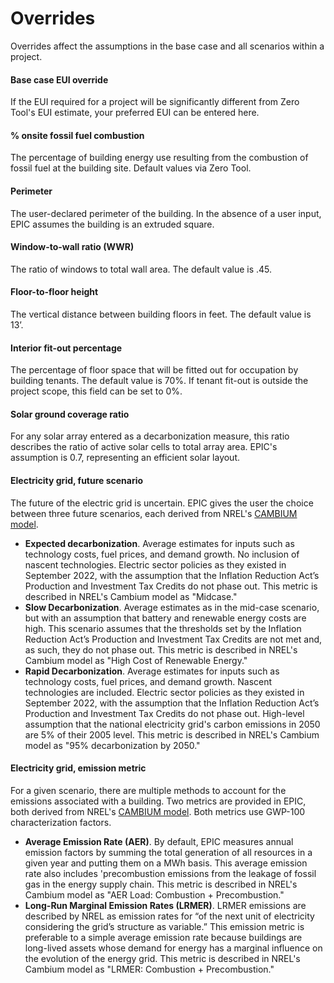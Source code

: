 # Overrides

Overrides affect the assumptions in the base case and all scenarios within a project.

#### **Base case EUI override**

If the EUI required for a project will be significantly different from Zero Tool's EUI estimate, your preferred EUI can be entered here.

#### **% onsite fossil fuel combustion**

The percentage of building energy use resulting from the combustion of fossil fuel at the building site. Default values via Zero Tool.

#### Perimeter

The user-declared perimeter of the building. In the absence of a user input, EPIC assumes the building is an extruded square.

#### Window-to-wall ratio (WWR)

The ratio of windows to total wall area. The default value is .45.

#### Floor-to-floor height

The vertical distance between building floors in feet. The default value is 13’.

#### Interior fit-out percentage

The percentage of floor space that will be fitted out for occupation by building tenants. The default value is 70%. If tenant fit-out is outside the project scope, this field can be set to 0%.

#### Solar ground coverage ratio

For any solar array entered as a decarbonization measure, this ratio describes the ratio of active solar cells to total array area. EPIC's assumption is 0.7, representing an efficient solar layout.

#### Electricity grid, future scenario

The future of the electric grid is uncertain. EPIC gives the user the choice between three future scenarios, each derived from NREL's [CAMBIUM model](https://www.nrel.gov/analysis/cambium.html).

* **Expected decarbonization**. Average estimates for inputs such as technology costs, fuel prices, and demand growth. No inclusion of nascent technologies. Electric sector policies as they existed in September 2022, with the assumption that the Inflation Reduction Act’s Production and Investment Tax Credits do not phase out. This metric is described in NREL's Cambium model as "Midcase."
* **Slow Decarbonization**. Average estimates as in the mid-case scenario, but with an assumption that battery and renewable energy costs are high. This scenario assumes that the thresholds set by the Inflation Reduction Act’s Production and Investment Tax Credits are not met and, as such, they do not phase out. This metric is described in NREL's Cambium model as "High Cost of Renewable Energy."
* **Rapid Decarbonization**. Average estimates for inputs such as technology costs, fuel prices, and demand growth. Nascent technologies are included. Electric sector policies as they existed in September 2022, with the assumption that the Inflation Reduction Act’s Production and Investment Tax Credits do not phase out. High-level assumption that the national electricity grid's carbon emissions in 2050 are 5% of their 2005 level. This metric is described in NREL's Cambium model as "95% decarbonization by 2050."

#### Electricity grid, emission metric

For a given scenario, there are multiple methods to account for the emissions associated with a building. Two metrics are provided in EPIC, both derived from NREL's [CAMBIUM model](https://www.nrel.gov/analysis/cambium.html). Both metrics use GWP-100 characterization factors.

* **Average Emission Rate (AER)**. By default, EPIC measures annual emission factors by summing the total generation of all resources in a given year and putting them on a MWh basis. This average emission rate also includes 'precombustion emissions from the leakage of fossil gas in the energy supply chain. This metric is described in NREL's Cambium model as "AER Load: Combustion + Precombustion."
* **Long-Run Marginal Emission Rates (LRMER)**. LRMER emissions are described by NREL as emission rates for “of the next unit of electricity considering the grid’s structure as variable.” This emission metric is preferable to a simple average emission rate because buildings are long-lived assets whose demand for energy has a marginal influence on the evolution of the energy grid. This metric is described in NREL's Cambium model as "LRMER: Combustion + Precombustion."
